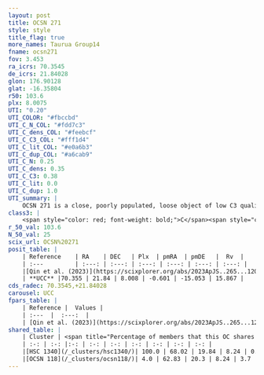 ```yaml
---
layout: post
title: OCSN 271
style: style
title_flag: true
more_names: Taurua Group14
fname: ocsn271
fov: 3.453
ra_icrs: 70.3545
de_icrs: 21.84028
glon: 176.90128
glat: -16.35804
r50: 103.6
plx: 8.0075
UTI: "0.20"
UTI_COLOR: "#fbccbd"
UTI_C_N_COL: "#fdd7c3"
UTI_C_dens_COL: "#feebcf"
UTI_C_C3_COL: "#fff1d4"
UTI_C_lit_COL: "#e0a6b3"
UTI_C_dup_COL: "#a6cab9"
UTI_C_N: 0.25
UTI_C_dens: 0.35
UTI_C_C3: 0.38
UTI_C_lit: 0.0
UTI_C_dup: 1.0
UTI_summary: |
    OCSN 271 is a close, poorly populated, loose object of low C3 quality. It was recently reported in the literature.<br><br>This object shares a very small percentage of members with at least one entry reported in the same catalogue.
class3: |
    <span style="color: red; font-weight: bold;">C</span><span style="color: #FFC300; font-weight: bold;">B</span>
r_50_val: 103.6
N_50_val: 25
scix_url: OCSN%20271
posit_table: |
    | Reference    | RA    | DEC   | Plx  | pmRA  | pmDE   |  Rv  |
    | :---         | :---: | :---: | :---: | :---: | :---: | :---: |
    |[Qin et al. (2023)](https://scixplorer.org/abs/2023ApJS..265...12Q) | 70.02 | 22.5 | 8.08 | -0.95 | -14.63 | 14.24 |
    | **UCC** |70.355 | 21.84 | 8.008 | -0.601 | -15.053 | 15.867 | 
cds_radec: 70.3545,+21.84028
carousel: UCC
fpars_table: |
    | Reference |  Values |
    | :---  |  :---:  |
    | [Qin et al. (2023)](https://scixplorer.org/abs/2023ApJS..265...12Q) | `E(B-V)=0.04, m-M=5.36, logt=7.55` |
shared_table: |
    | Cluster | <span title="Percentage of members that this OC shares with the ones listed">%</span>   | RA   | DEC   | Plx   | pmRA  | pmDE  | Rv | UTI |
    | :-: | :-: |:-: | :-: | :-: | :-: | :-: | :-: | :-: |
    |[HSC 1340](/_clusters/hsc1340/)| 100.0 | 68.02 | 19.84 | 8.24 | 0.7 | -14.59 | 15.03 |0.32 |
    |[OCSN 118](/_clusters/ocsn118/)| 4.0 | 62.83 | 20.3 | 8.24 | 3.7 | -13.98 | 15.09 |0.28 |
---
```

